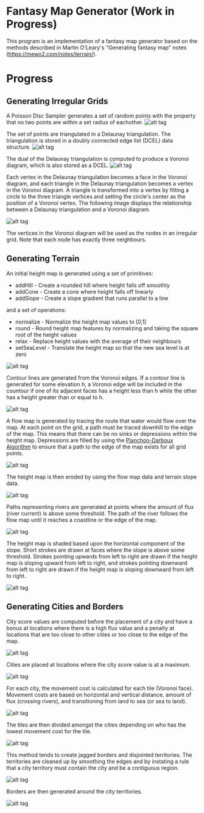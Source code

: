 # Fantasy Map Generator (Work in Progress)

This program is an implementation of a fantasy map generator based on the methods described in Martin O'Leary's "Generating fantasy map" notes (https://mewo2.com/notes/terrain/).

# Progress

## Generating Irregular Grids

A Poisson Disc Sampler generates a set of random points with the property that no two points are within a set radius of eachother.
![alt tag](http://rlguy.com/map_generation/images/uniform_vs_poisson_sampling.jpg)

The set of points are triangulated in a Delaunay triangulation. The triangulation is stored in a doubly connected edge list (DCEL) data structure.
![alt tag](http://rlguy.com/map_generation/images/uniform_vs_poisson_delaunay.jpg)

The dual of the Delaunay triangulation is computed to produce a Voronoi diagram, which is also stored as a DCEL.
![alt tag](http://rlguy.com/map_generation/images/uniform_vs_poisson_voronoi.jpg)

Each vertex in the Delaunay triangulation becomes a face in the Voronoi diagram, and each triangle in the Delaunay triangulation becomes a vertex in the Voronoi diagram. A triangle is transformed into a vertex by fitting a circle to the three triangle vertices and setting the circle's center as the position of a Voronoi vertex. The following image displays the relationship between a Delaunay triangulation and a Voronoi diagram.

![alt tag](http://rlguy.com/map_generation/images/voronoi_delaunay_overlay.jpg)

The vertices in the Voronoi diagram will be used as the nodes in an irregular grid. Note that each node has exactly three neighbours.

## Generating Terrain

An initial height map is generated using a set of primitives:
- addHill - Create a rounded hill where height falls off smoothly
- addCone - Create a cone where height falls off linearly
- addSlope - Create a slope gradient that runs parallel to a line

and a set of operations:
- normalize - Normalize the height map values to [0,1]
- round - Round height map features by normalizing and taking the square root of the height values
- relax - Replace height values with the average of their neighbours
- setSeaLevel - Translate the height map so that the new sea level is at zero

![alt tag](http://rlguy.com/map_generation/images/heightmap_primitives.jpg)

Contour lines are generated from the Voronoi edges. If a contour line is generated for some elevation h, a Voronoi edge will be included in the countour if one of its adjacent faces has a height less than h while the other has a height greater than or equal to h.

![alt tag](http://rlguy.com/map_generation/images/heightmap_contour.jpg)

A flow map is generated by tracing the route that water would flow over the map. At each point on the grid, a path must be traced downhill to the edge of the map. This means that there can be no sinks or depressions within the height map. Depressions are filled by using the [Planchon-Darboux Algorithm](http://horizon.documentation.ird.fr/exl-doc/pleins_textes/pleins_textes_7/sous_copyright/010031925.pdf) to ensure that a path to the edge of the map exists for all grid points.

![alt tag](http://rlguy.com/map_generation/images/flowmap.jpg)

The height map is then eroded by using the flow map data and terrain slope data.

![alt tag](http://rlguy.com/map_generation/images/erosion_process.jpg)

Paths representing rivers are generated at points where the amount of flux (river current) is above some threshold. The path of the river follows the flow map until it reaches a coastline or the edge of the map.

![alt tag](http://rlguy.com/map_generation/images/river_generation.jpg)

The height map is shaded based upon the horizontal component of the slope. Short strokes are drawn at faces where the slope is above some threshold. Strokes pointing upwards from left to right are drawn if the height map is sloping upward from left to right, and strokes pointing downward from left to right are drawn if the height map is sloping downward from left to right.

![alt tag](http://rlguy.com/map_generation/images/slope_shading.jpg)

## Generating Cities and Borders

City score values are computed before the placement of a city and have a bonus at locations where there is a high flux value and a penalty at locations that are too close to other cities or too close to the edge of the map.

![alt tag](http://rlguy.com/map_generation/images/city_scores.jpg)

Cities are placed at locations where the city score value is at a maximum.

![alt tag](http://rlguy.com/map_generation/images/city_locations.jpg)

For each city, the movement cost is calculated for each tile (Voronoi face). Movement costs are based on horizontal and vertical distance, amount of flux (crossing rivers), and transitioning from land to sea (or sea to land).

![alt tag](http://rlguy.com/map_generation/images/movement_costs.jpg)

The tiles are then divided amongst the cities depending on who has the lowest movement cost for the tile.

![alt tag](http://rlguy.com/map_generation/images/territories_unclean.jpg)

This method tends to create jagged borders and disjointed territories. The territories are cleaned up by smoothing the edges and by instating a rule that a city territory must contain the city and be a contiguous region.

![alt tag](http://rlguy.com/map_generation/images/territories_clean.jpg)

Borders are then generated around the city territories.

![alt tag](http://rlguy.com/map_generation/images/territory_borders.jpg)

